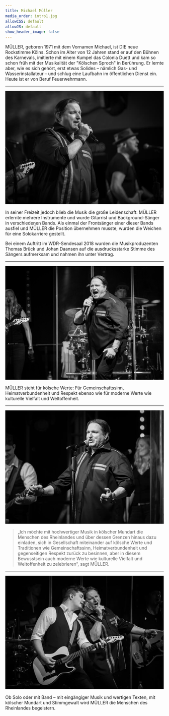 ```yaml
---
title: Michael Müller
media_order: intro1.jpg
allowCSS: default
allowJS: default
show_header_image: false
---
```


MÜLLER, geboren 1971 mit dem Vornamen Michael, ist DIE neue Rockstimme Kölns. Schon im Alter von 12 Jahren stand er auf den Bühnen des Karnevals, imitierte mit einem Kumpel das Colonia Duett und kam so schon früh mit der Musikalität der "Kölschen Sproch" in Berührung. Er lernte aber, wie es sich gehört, erst etwas Solides – nämlich Gas- und Wasserinstallateur – und schlug eine Laufbahn im öffentlichen Dienst ein. Heute ist er von Beruf Feuerwehrmann.

<hr />

![](intro7.jpg?classes=text-image-left)

In seiner Freizeit jedoch blieb die Musik die große Leidenschaft: MÜLLER erlernte mehrere Instrumente und wurde Gitarrist und Background-Sänger in verschiedenen Bands. Als einmal der Frontsänger einer dieser Bands ausfiel und MÜLLER die Position übernehmen musste, wurden die Weichen für eine Solokarriere gestellt. 

Bei einem Auftritt im WDR-Sendesaal 2018 wurden die Musikproduzenten Thomas Brück und Johan Daansen auf die ausdrucksstarke Stimme des Sängers aufmerksam und nahmen ihn unter Vertrag. 

<div style="clear: both"></div>
<hr />

![](intro8.jpg?classes=text-image-right)

MÜLLER steht für kölsche Werte: Für Gemeinschaftssinn, Heimatverbundenheit und Respekt ebenso wie für moderne Werte wie kulturelle Vielfalt und Weltoffenheit.

<div style="clear: both"></div>
<hr />

![](intro9.jpg?classes=text-image-left) 

<blockquote>„Ich möchte mit hochwertiger Musik in kölscher Mundart die Menschen des Rheinlandes und über dessen Grenzen hinaus dazu einladen, sich in Gesellschaft miteinander auf kölsche Werte und Traditionen wie Gemeinschaftssinn, Heimatverbundenheit und gegenseitigen Respekt zurück zu besinnen, aber in diesem Bewusstsein auch moderne Werte wie kulturelle Vielfalt und Weltoffenheit zu zelebrieren“, sagt MÜLLER.</blockquote>

<div style="clear: both"></div>
<hr />

![](intro10.jpg?classes=text-image-right)

Ob Solo oder mit Band – mit eingängiger Musik und wertigen Texten, mit kölscher Mundart und Stimmgewalt wird MÜLLER die Menschen des Rheinlandes begeistern.

<div style="clear: both"></div>
